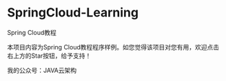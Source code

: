 # SpringCloud-Learning
Spring Cloud教程

本项目内容为Spring Cloud教程程序样例。如您觉得该项目对您有用，欢迎点击右上方的Star按钮，给予支持！

我的公众号：JAVA云架构
